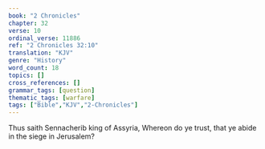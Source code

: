 ```yaml
---
book: "2 Chronicles"
chapter: 32
verse: 10
ordinal_verse: 11886
ref: "2 Chronicles 32:10"
translation: "KJV"
genre: "History"
word_count: 18
topics: []
cross_references: []
grammar_tags: [question]
thematic_tags: [warfare]
tags: ["Bible","KJV","2-Chronicles"]
---
```

Thus saith Sennacherib king of Assyria, Whereon do ye trust, that ye abide in the siege in Jerusalem?
